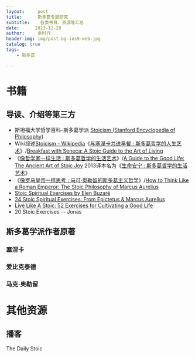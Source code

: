```yaml
---
layout:     post
title:      斯多葛专题研究	
subtitle:    各类书目、资源等汇总
date:      2023-12-28
author:     余时行
header-img: img/post-bg-ios9-web.jpg
catalog: true
tags:
    - 斯多葛

---
```


#   书籍

## 导读、介绍等第三方

- 斯坦福大学哲学百科-斯多葛学派 [Stoicism (Stanford Encyclopedia of Philosophy)](https://plato.stanford.edu/entries/stoicism/)
- Wiki综述[Stoicism - Wikipedia](https://en.wikipedia.org/wiki/Stoicism)《[与塞涅卡共进早餐 : 斯多葛哲学的人生艺术](https://book.douban.com/subject/36152086/)》/[Breakfast with Seneca: A Stoic Guide to the Art of Living](https://www.goodreads.com/book/show/56769533-breakfast-with-seneca?from_search=true&from_srp=true&qid=r78ZKo2IwQ&rank=8)
-  《[像哲学家一样生活 : 斯多葛哲学的生活艺术](https://book.douban.com/subject/27167270/)》/[A Guide to the Good Life: The Ancient Art of Stoic Joy](https://www.goodreads.com/book/show/5617966-a-guide-to-the-good-life?from_search=true&from_srp=true&qid=6Ev4TgFgAe&rank=3)
  2013译本名为《[生命安宁 : 斯多葛哲学的生活艺术](https://book.douban.com/subject/24732489/)》
- 《[像罗马皇帝一样思考 : 马可·奥勒留的斯多葛主义哲学](https://book.douban.com/subject/36170517/)》/[How to Think Like a Roman Emperor: The Stoic Philosophy of Marcus Aurelius](https://www.goodreads.com/book/show/39863499-how-to-think-like-a-roman-emperor?from_search=true&from_srp=true&qid=6Ev4TgFgAe&rank=4)
- [Stoic Spiritual Exercises by Elen Buzaré](https://www.goodreads.com/book/show/163110923-stoic-spiritual-exercises-by-elen-buzar?from_search=true&from_srp=true&qid=5QrBh3Rzxt&rank=2)
- [24 Stoic Spiritual Exercises: From Epictetus & Marcus Aurelius](https://www.goodreads.com/book/show/52245839-24-stoic-spiritual-exercises?from_search=true&from_srp=true&qid=5QrBh3Rzxt&rank=1)
- [Live Like A Stoic: 52 Exercises for Cultivating a Good Life](https://www.goodreads.com/book/show/40554165-live-like-a-stoic?from_search=true&from_srp=true&qid=C8fKCUUFwH&rank=1)
- 20 Stoic Exercises -- Jonas



## 斯多葛学派作者原著

### 塞涅卡

### 爱比克泰德

### 马克·奥勒留

# 其他资源

## 播客

The Daily Stoic